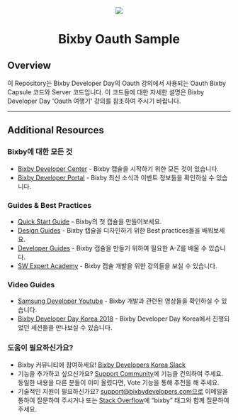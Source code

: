 <p align="Center">
  <img src="https://bixbydevelopers.com/dev/docs-assets/resources/dev-guide/bixby_logo_github-11221940070278028369.png">
  <br/>
  <h1 align="Center">Bixby Oauth Sample</h1>
</p>

## Overview

이 Repository는 Bixby Developer Day의 Oauth 강의에서 사용되는 Oauth Bixby Capsule 코드와 Server 코드입니다.
이 코드들에 대한 자세한 설명은 Bixby Developer Day 'Oauth 여행기' 강의를 참조하여 주시기 바랍니다.

---

## Additional Resources

### Bixby에 대한 모든 것
* [Bixby Developer Center](http://bixbydevelopers.com) - Bixby 캡슐을 시작하기 위한 모든 것이 있습니다.
* [Bixby Developer Portal](https://bixby.developer.samsung.com/) - Bixby 최신 소식과 이벤트 정보들을 확인하실 수 있습니다.

### Guides & Best Practices
* [Quick Start Guide](https://bixbydevelopers.com/dev/docs/get-started/quick-start) - Bixby의 첫 캡슐을 만들어보세요.
* [Design Guides](https://bixbydevelopers.com/dev/docs/dev-guide/design-guides) - Bixby 캡슐을 디자인하기 위한 Best practices들을 배워보세요.
* [Developer Guides](https://bixbydevelopers.com/dev/docs/dev-guide/developers) - Bixby 캡슐을 만들기 위하여 필요한 A-Z를 배울 수 있습니다.
* [SW Expert Academy](https://swexpertacademy.com/main/learn/course/subjectList.do?courseId=BIXBY_CAPSULE) - Bixby 캡슐 개발을 위한 강의들을 보실 수 있습니다.

### Video Guides
* [Samsung Developer Youtube](https://www.youtube.com/user/SMInnov8) - Bixby 개발과 관련된 영상들을 확인하실 수 있습니다.
* [Bixby Developer Day Korea 2018](https://www.youtube.com/playlist?list=PL7PfK8Mp1rLH0vLvT0yv5VXh_3x2bCUHl) - Bixby Developer Day Korea에서 진행되었던 세션들을 만나보실 수 있습니다.

### 도움이 필요하신가요?
* Bixby 커뮤니티에 참여하세요! [Bixby Developers Korea Slack](https://join.slack.com/t/bixbydeveloperskorea/shared_invite/enQtNTY2Mjc1NjUzNjA1LTYzOWYwZWE4MjExNTg4ZWUyNDg4OWViNDRiOWUyMjg0Yzg5NWI5N2NlNGU4Nzg4ZThiZGI0ZGEzZGY1OGE1MjI)
* 기능을 추가하고 싶으신가요? [Support Community](https://support.bixbydevelopers.com/hc/en-us/community/topics/360000183273-Feature-Requests)에 기능을 건의하여 주세요. 동일한 내용을 다른 분들이 이미 올렸다면, Vote 기능을 통해 추천을 해 주세요.
* 기술적인 지원이 필요하신가요? support@bixbydevelopers.com으로 이메일을 통하여 질문하여 주시거나 또는 [Stack Overflow](https://stackoverflow.com/questions/tagged/bixby)에 “bixby” 태그와 함께 질문하여 주세요.

